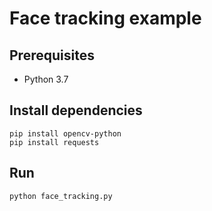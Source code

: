 # Face tracking example

## Prerequisites

* Python 3.7

## Install dependencies

```
pip install opencv-python
pip install requests
```

## Run

```
python face_tracking.py
```